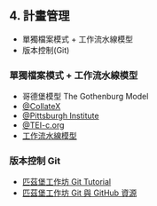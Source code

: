 ## 4. 計畫管理
* 單獨檔案模式 + 工作流水線模型
* 版本控制(Git)


### 單獨檔案模式 + 工作流水線模型
* 哥德堡模型 The Gothenburg Model
* [@CollateX](https://collatex.net/doc/)
* [@Pittsburgh Institute](https://github.com/Pittsburgh-NEH-Institute/Institute-Materials-2017/blob/master/schedule/week_2/Normalization.ipynb)
* [@TEI-c.org](https://wiki.tei-c.org/index.php/Textual_Variance#The_.E2.80.9CGothenburg_model.E2.80.9D:_A_modular_architecture_for_computer-aided_collation)
* [工作流水線模型](https://github.com/Pittsburgh-NEH-Institute/Institute-Materials-2017/blob/master/schedule/week_2/computational_pipeline.md)


### 版本控制 Git
* [匹茲堡工作坊 Git Tutorial](https://github.com/Pittsburgh-NEH-Institute/Institute-Materials-2017/blob/master/schedule/week_1/git_tutorial.md)
* [匹茲堡工作坊 Git 與 GitHub 資源](https://github.com/Pittsburgh-NEH-Institute/Institute-Materials-2017/blob/master/schedule/week_1/git_resources.md)
